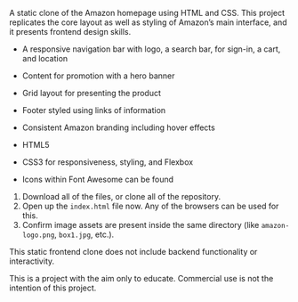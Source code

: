 A static clone of the Amazon homepage using HTML and CSS. This project replicates the core layout as well as styling of Amazon’s main interface, and it presents frontend design skills.

- A responsive navigation bar with logo, a search bar, for sign-in, a cart, and location
- Content for promotion with a hero banner
- Grid layout for presenting the product
- Footer styled using links of information
- Consistent Amazon branding including hover effects

- HTML5
- CSS3 for responsiveness, styling, and Flexbox
- Icons within Font Awesome can be found

1. Download all of the files, or clone all of the repository.
2. Open up the `index.html` file now. Any of the browsers can be used for this.
3. Confirm image assets are present inside the same directory (like `amazon-logo.png`, `box1.jpg`, etc.).

This static frontend clone does not include backend functionality or interactivity.

This is a project with the aim only to educate. Commercial use is not the intention of this project.
